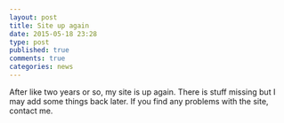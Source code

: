 ```yaml
---
layout: post
title: Site up again
date: 2015-05-18 23:28
type: post
published: true
comments: true
categories: news
---
```


After like two years or so, my site is up again. There is stuff missing but I may add some things back later.
If you find any problems with the site, contact me.
